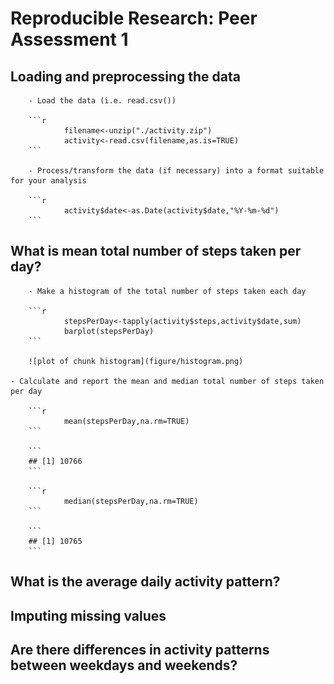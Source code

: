 # Reproducible Research: Peer Assessment 1


## Loading and preprocessing the data
        - Load the data (i.e. read.csv())
        
        ```r
                filename<-unzip("./activity.zip")
                activity<-read.csv(filename,as.is=TRUE)
        ```
        
        - Process/transform the data (if necessary) into a format suitable for your analysis
        
        ```r
                activity$date<-as.Date(activity$date,"%Y-%m-%d")
        ```

## What is mean total number of steps taken per day?
        - Make a histogram of the total number of steps taken each day
        
        ```r
                stepsPerDay<-tapply(activity$steps,activity$date,sum)
                barplot(stepsPerDay)
        ```
        
        ![plot of chunk histogram](figure/histogram.png) 

    - Calculate and report the mean and median total number of steps taken per day
        
        ```r
                mean(stepsPerDay,na.rm=TRUE)
        ```
        
        ```
        ## [1] 10766
        ```
        
        ```r
                median(stepsPerDay,na.rm=TRUE)
        ```
        
        ```
        ## [1] 10765
        ```



## What is the average daily activity pattern?



## Imputing missing values



## Are there differences in activity patterns between weekdays and weekends?
